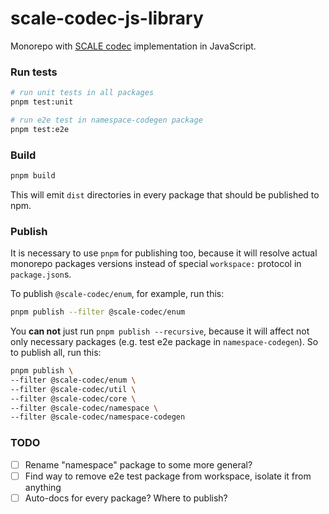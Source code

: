 # scale-codec-js-library

Monorepo with [SCALE codec](https://substrate.dev/docs/en/knowledgebase/advanced/codec) implementation in JavaScript.

### Run tests

```sh
# run unit tests in all packages
pnpm test:unit

# run e2e test in namespace-codegen package
pnpm test:e2e
```

### Build

```sh
pnpm build
```

This will emit `dist` directories in every package that should be published to npm.

### Publish

It is necessary to use `pnpm` for publishing too, because it will resolve actual monorepo packages versions instead of special `workspace:` protocol in `package.json`s.

To publish `@scale-codec/enum`, for example, run this:

```sh
pnpm publish --filter @scale-codec/enum
```

You **can not** just run `pnpm publish --recursive`, because it will affect not only necessary packages (e.g. test e2e package in `namespace-codegen`). So to publish all, run this:

```sh
pnpm publish \
--filter @scale-codec/enum \
--filter @scale-codec/util \
--filter @scale-codec/core \
--filter @scale-codec/namespace \
--filter @scale-codec/namespace-codegen
```

### TODO

-   [ ] Rename "namespace" package to some more general?
-   [ ] Find way to remove e2e test package from workspace, isolate it from anything
-   [ ] Auto-docs for every package? Where to publish?
